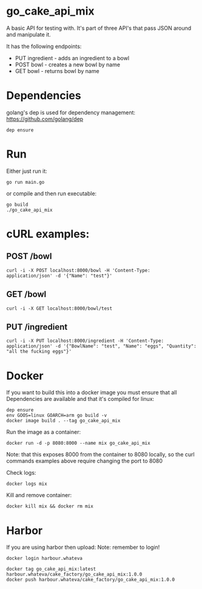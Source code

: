 # go_cake_api_mix
A basic API for testing with.
It's part of three API's that pass JSON around and manipulate it.

It has the following endpoints:

* PUT ingredient - adds an ingredient to a bowl
* POST bowl - creates a new bowl by name
* GET bowl - returns bowl by name

# Dependencies
golang's dep is used for dependency management:
https://github.com/golang/dep
```
dep ensure
```

# Run
Either just run it:
```
go run main.go
```

or compile and then run executable:
```
go build
./go_cake_api_mix
```

# cURL examples:
## POST /bowl
```
curl -i -X POST localhost:8000/bowl -H 'Content-Type: application/json' -d '{"Name": "test"}'
```

## GET /bowl
```
curl -i -X GET localhost:8000/bowl/test
```

## PUT /ingredient
```
curl -i -X PUT localhost:8000/ingredient -H 'Content-Type: application/json' -d '{"BowlName": "test", "Name": "eggs", "Quantity": "all the fucking eggs"}'
```

# Docker
If you want to build this into a docker image you must ensure that all Dependencies are available and that it's compiled for linux:
```
dep ensure
env GOOS=linux GOARCH=arm go build -v
docker image build . --tag go_cake_api_mix
```

Run the image as a container:
```
docker run -d -p 8080:8000 --name mix go_cake_api_mix
```
Note: that this exposes 8000 from the container to 8080 locally, so the curl commands examples above require changing the port to 8080

Check logs:
```
docker logs mix
```

Kill and remove container:
```
docker kill mix && docker rm mix
```

# Harbor
If you are using harbor then upload:
Note: remember to login!
```
docker login harbour.whateva
```

```
docker tag go_cake_api_mix:latest harbour.whateva/cake_factory/go_cake_api_mix:1.0.0
docker push harbour.whateva/cake_factory/go_cake_api_mix:1.0.0
```
